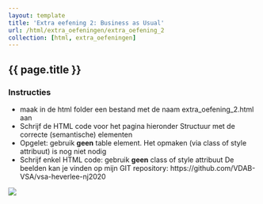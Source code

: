 ```yaml
---
layout: template
title: 'Extra eefening 2: Business as Usual'
url: /html/extra_oefeningen/extra_oefening_2
collection: [html, extra_oefeningen]
---
```


## {{ page.title }}

<div class="highlight">
    <h3>Instructies</h3>
    <ul>
        <li>maak in de html folder een bestand met de naam extra_oefening_2.html aan</li>
        <li>Schrijf de HTML code voor het pagina hieronder
Structuur met de correcte (semantische) elementen</li>
        <li>Opgelet: gebruik <strong>geen</strong> table element. Het opmaken (via class of style attribuut) is nog niet nodig</li>
        <li>Schrijf enkel HTML code: gebruik <strong>geen</strong> class of style attribuut
De beelden kan je vinden op mijn GIT repository: https://github.com/VDAB-VSA/vsa-heverlee-nj2020</li>
    </ul>
</div>


<img class="shadow center" src="{{ '/oefeningen/business_as_usual.png' | relative_url}}" />